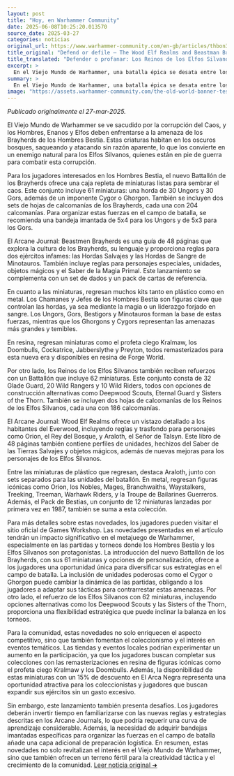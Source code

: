 ```yaml
---
layout: post
title: "Hoy, en Warhammer Community"
date: 2025-06-08T10:25:20.013570
source_date: 2025-03-27
categories: noticias
original_url: https://www.warhammer-community.com/en-gb/articles/thbon3tc/defend-or-defile-the-wood-elf-realms-and-beastman-brayherds-battle-for-the-forests-of-the-old-world/
title_original: "Defend or defile – The Wood Elf Realms and Beastman Brayherds battle for the forests of the Old World - Warhammer Community"
title_translated: "Defender o profanar: Los Reinos de los Elfos Silvanos y las Manadas de Bestias luchan por los bosques del Viejo Mundo"
excerpt: >
  En el Viejo Mundo de Warhammer, una batalla épica se desata entre los Reinos de los Elfos Silvanos y las Manadas de Bestias. Mientras el caos se cierne sobre los bosques, los elfos se preparan para defender su hogar sagrado de la corrupción que amenaza con consumirlo todo. Con nuevos kits de miniaturas y guías detalladas, tanto los defensores élficos como los salvajes hombres bestia están listos para enfrentarse en una guerra sin cuartel. Descubre cómo estas fuerzas opuestas se preparan para una confrontación que decidirá el destino de los antiguos bosques.
summary: >
  En el Viejo Mundo de Warhammer, una batalla épica se desata entre los Reinos de los Elfos Silvanos y las Manadas de Bestias. Mientras el caos se cierne sobre los bosques, los elfos se preparan para defender su hogar sagrado de la corrupción que amenaza con consumirlo todo. Con nuevos kits de miniaturas y guías detalladas, tanto los defensores élficos como los salvajes hombres bestia están listos para enfrentarse en una guerra sin cuartel. Descubre cómo estas fuerzas opuestas se preparan para una confrontación que decidirá el destino de los antiguos bosques.
image: "https://assets.warhammer-community.com/the-old-world-banner-test.jpg"
---
```


*Publicado originalmente el 27-mar-2025.*

El Viejo Mundo de Warhammer se ve sacudido por la corrupción del Caos, y los Hombres, Enanos y Elfos deben enfrentarse a la amenaza de los Brayherds de los Hombres Bestia. Estas criaturas habitan en los oscuros bosques, saqueando y atacando sin razón aparente, lo que los convierte en un enemigo natural para los Elfos Silvanos, quienes están en pie de guerra para combatir esta corrupción.

Para los jugadores interesados en los Hombres Bestia, el nuevo Battallón de los Brayherds ofrece una caja repleta de miniaturas listas para sembrar el caos. Este conjunto incluye 61 miniaturas: una horda de 30 Ungors y 30 Gors, además de un imponente Cygor o Ghorgon. También se incluyen dos sets de hojas de calcomanías de los Brayherds, cada una con 204 calcomanías. Para organizar estas fuerzas en el campo de batalla, se recomienda una bandeja imantada de 5x4 para los Ungors y de 5x3 para los Gors.

El Arcane Journal: Beastmen Brayherds es una guía de 48 páginas que explora la cultura de los Brayherds, su lenguaje y proporciona reglas para dos ejércitos infames: las Hordas Salvajes y las Hordas de Sangre de Minotauros. También incluye reglas para personajes especiales, unidades, objetos mágicos y el Saber de la Magia Primal. Este lanzamiento se complementa con un set de dados y un pack de cartas de referencia.

En cuanto a las miniaturas, regresan muchos kits tanto en plástico como en metal. Los Chamanes y Jefes de los Hombres Bestia son figuras clave que controlan las hordas, ya sea mediante la magia o un liderazgo forjado en sangre. Los Ungors, Gors, Bestigors y Minotauros forman la base de estas fuerzas, mientras que los Ghorgons y Cygors representan las amenazas más grandes y temibles.

En resina, regresan miniaturas como el profeta ciego Kralmaw, los Doombulls, Cockatrice, Jabberslythe y Preyton, todos remasterizados para esta nueva era y disponibles en resina de Forge World.

Por otro lado, los Reinos de los Elfos Silvanos también reciben refuerzos con un Battallón que incluye 62 miniaturas. Este conjunto consta de 32 Glade Guard, 20 Wild Rangers y 10 Wild Riders, todos con opciones de construcción alternativas como Deepwood Scouts, Eternal Guard y Sisters of the Thorn. También se incluyen dos hojas de calcomanías de los Reinos de los Elfos Silvanos, cada una con 186 calcomanías.

El Arcane Journal: Wood Elf Realms ofrece un vistazo detallado a los habitantes del Everwood, incluyendo reglas y trasfondo para personajes como Orion, el Rey del Bosque, y Araloth, el Señor de Talsyn. Este libro de 48 páginas también contiene perfiles de unidades, hechizos del Saber de las Tierras Salvajes y objetos mágicos, además de nuevas mejoras para los personajes de los Elfos Silvanos.

Entre las miniaturas de plástico que regresan, destaca Araloth, junto con sets separados para las unidades del batallón. En metal, regresan figuras icónicas como Orion, los Nobles, Mages, Branchwaiths, Waystalkers, Treeking, Treeman, Warhawk Riders, y la Troupe de Bailarines Guerreros. Además, el Pack de Bestias, un conjunto de 12 miniaturas lanzadas por primera vez en 1987, también se suma a esta colección.

Para más detalles sobre estas novedades, los jugadores pueden visitar el sitio oficial de Games Workshop.
Las novedades presentadas en el artículo tendrán un impacto significativo en el metajuego de Warhammer, especialmente en las partidas y torneos donde los Hombres Bestia y los Elfos Silvanos son protagonistas. La introducción del nuevo Battallón de los Brayherds, con sus 61 miniaturas y opciones de personalización, ofrece a los jugadores una oportunidad única para diversificar sus estrategias en el campo de batalla. La inclusión de unidades poderosas como el Cygor o Ghorgon puede cambiar la dinámica de las partidas, obligando a los jugadores a adaptar sus tácticas para contrarrestar estas amenazas. Por otro lado, el refuerzo de los Elfos Silvanos con 62 miniaturas, incluyendo opciones alternativas como los Deepwood Scouts y las Sisters of the Thorn, proporciona una flexibilidad estratégica que puede inclinar la balanza en los torneos.

Para la comunidad, estas novedades no solo enriquecen el aspecto competitivo, sino que también fomentan el coleccionismo y el interés en eventos temáticos. Las tiendas y eventos locales podrían experimentar un aumento en la participación, ya que los jugadores buscan completar sus colecciones con las remasterizaciones en resina de figuras icónicas como el profeta ciego Kralmaw y los Doombulls. Además, la disponibilidad de estas miniaturas con un 15% de descuento en El Arca Negra representa una oportunidad atractiva para los coleccionistas y jugadores que buscan expandir sus ejércitos sin un gasto excesivo.

Sin embargo, este lanzamiento también presenta desafíos. Los jugadores deberán invertir tiempo en familiarizarse con las nuevas reglas y estrategias descritas en los Arcane Journals, lo que podría requerir una curva de aprendizaje considerable. Además, la necesidad de adquirir bandejas imantadas específicas para organizar las fuerzas en el campo de batalla añade una capa adicional de preparación logística. En resumen, estas novedades no solo revitalizan el interés en el Viejo Mundo de Warhammer, sino que también ofrecen un terreno fértil para la creatividad táctica y el crecimiento de la comunidad.
[Leer noticia original ➜](https://www.warhammer-community.com/en-gb/articles/thbon3tc/defend-or-defile-the-wood-elf-realms-and-beastman-brayherds-battle-for-the-forests-of-the-old-world/)
